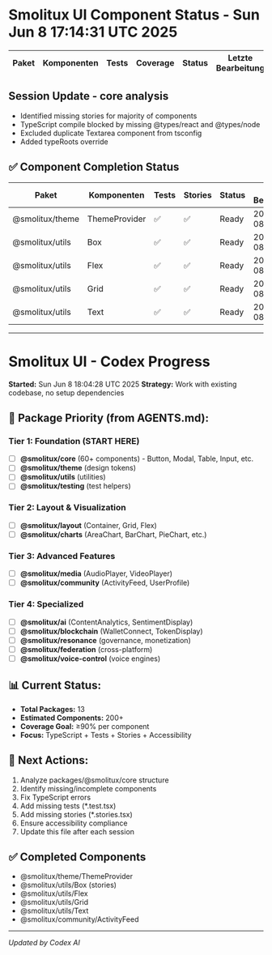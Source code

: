 # Smolitux UI Component Status - Sun Jun 8 17:14:31 UTC 2025

| Paket | Komponenten | Tests | Coverage | Status | Letzte Bearbeitung |
| ----- | ----------- | ----- | -------- | ------ | ------------------ |

## Session Update - core analysis

- Identified missing stories for majority of components
- TypeScript compile blocked by missing @types/react and @types/node
- Excluded duplicate Textarea component from tsconfig
- Added typeRoots override

## ✅ Component Completion Status

| Paket           | Komponenten   | Tests | Stories | Status | Letzte Bearbeitung |
| --------------- | ------------- | ----- | ------- | ------ | ------------------ |
| @smolitux/theme | ThemeProvider | ✅    | ✅      | Ready  | 2025-06-08  |
| @smolitux/utils | Box           | ✅    | ✅      | Ready  | 2025-06-08  |
| @smolitux/utils | Flex          | ✅    | ✅      | Ready  | 2025-06-08  |
| @smolitux/utils | Grid          | ✅    | ✅      | Ready  | 2025-06-08  |
| @smolitux/utils | Text          | ✅    | ✅      | Ready  | 2025-06-08  |

---

# Smolitux UI - Codex Progress

**Started:** Sun Jun  8 18:04:28 UTC 2025
**Strategy:** Work with existing codebase, no setup dependencies

## 🎯 Package Priority (from AGENTS.md):

### Tier 1: Foundation (START HERE)
- [ ] **@smolitux/core** (60+ components) - Button, Modal, Table, Input, etc.
- [ ] **@smolitux/theme** (design tokens)
- [ ] **@smolitux/utils** (utilities)
- [ ] **@smolitux/testing** (test helpers)

### Tier 2: Layout & Visualization
- [ ] **@smolitux/layout** (Container, Grid, Flex)
- [ ] **@smolitux/charts** (AreaChart, BarChart, PieChart, etc.)

### Tier 3: Advanced Features
- [ ] **@smolitux/media** (AudioPlayer, VideoPlayer)
- [ ] **@smolitux/community** (ActivityFeed, UserProfile)

### Tier 4: Specialized
- [ ] **@smolitux/ai** (ContentAnalytics, SentimentDisplay)
- [ ] **@smolitux/blockchain** (WalletConnect, TokenDisplay)
- [ ] **@smolitux/resonance** (governance, monetization)
- [ ] **@smolitux/federation** (cross-platform)
- [ ] **@smolitux/voice-control** (voice engines)

## 📊 Current Status:
- **Total Packages:** 13
- **Estimated Components:** 200+
- **Coverage Goal:** ≥90% per component
- **Focus:** TypeScript + Tests + Stories + Accessibility

## 🚀 Next Actions:
1. Analyze packages/@smolitux/core structure
2. Identify missing/incomplete components
3. Fix TypeScript errors
4. Add missing tests (*.test.tsx)
5. Add missing stories (*.stories.tsx)
6. Ensure accessibility compliance
7. Update this file after each session

## ✅ Completed Components
- @smolitux/theme/ThemeProvider
- @smolitux/utils/Box (stories)
- @smolitux/utils/Flex
- @smolitux/utils/Grid
- @smolitux/utils/Text
- @smolitux/community/ActivityFeed

---
*Updated by Codex AI*
